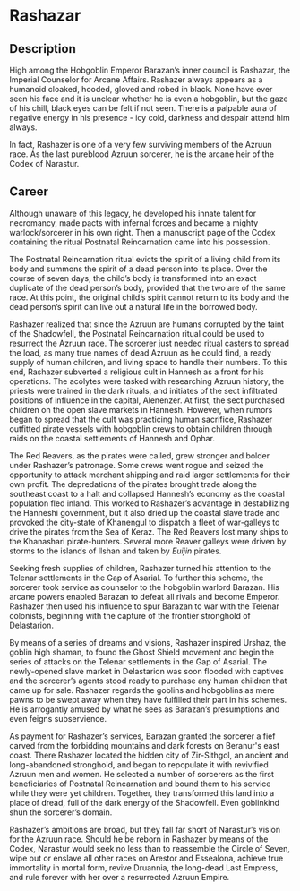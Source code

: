 # Rashazar

## Description

High among the Hobgoblin Emperor Barazan’s inner council is Rashazar, the Imperial Counselor for Arcane Affairs. Rashazer always appears as a humanoid cloaked, hooded, gloved and robed in black. None have ever seen his face and it is unclear whether he is even a hobgoblin, but the gaze of his chill, black eyes can be felt if not seen. There is a palpable aura of negative energy in his presence - icy cold, darkness and despair attend him always.

In fact, Rashazer is one of a very few surviving members of the Azruun race. As the last pureblood Azruun sorcerer, he is the arcane heir of the Codex of Narastur.

## Career

Although unaware of this legacy, he developed his innate talent for necromancy, made pacts with infernal forces and became a mighty warlock/sorcerer in his own right. Then a manuscript page of the Codex containing the ritual Postnatal Reincarnation came into his possession.

The Postnatal Reincarnation ritual evicts the spirit of a living child from its body and summons the spirit of a dead person into its place. Over the course of seven days, the child’s body is transformed into an exact duplicate of the dead person’s body, provided that the two are of the same race. At this point, the original child’s spirit cannot return to its body and the dead person’s spirit can live out a natural life in the borrowed body.

Rashazer realized that since the Azruun are humans corrupted by the taint of the Shadowfell, the Postnatal Reincarnation ritual could be used to resurrect the Azruun race. The sorcerer just needed ritual casters to spread the load, as many true names of dead Azruun as he could find, a ready supply of human children, and living space to handle their numbers. To this end, Rashazer subverted a religious cult in Hannesh as a front for his operations. The acolytes were tasked with researching Azruun history, the priests were trained in the dark rituals, and initiates of the sect infiltrated positions of influence in the capital, Alenenzer. At first, the sect purchased children on the open slave markets in Hannesh. However, when rumors began to spread that the cult was practicing human sacrifice, Rashazer outfitted pirate vessels with hobgoblin crews to obtain children through raids on the coastal settlements of Hannesh and Ophar.

The Red Reavers, as the pirates were called, grew stronger and bolder under Rashazer’s patronage. Some crews went rogue and seized the opportunity to attack merchant shipping and raid larger settlements for their own profit. The depredations of the pirates brought trade along the southeast coast to a halt and collapsed Hannesh’s economy as the coastal population fled inland. This worked to Rashazer’s advantage in destabilizing the Hanneshi government, but it also dried up the coastal slave trade and provoked the city-state of Khanengul to dispatch a fleet of war-galleys to drive the pirates from the Sea of Keraz. The Red Reavers lost many ships to the Khanashari pirate-hunters. Several more Reaver galleys were driven by storms to the islands of Ilshan and taken by _Euijin_ pirates.

Seeking fresh supplies of children, Rashazer turned his attention to the Telenar settlements in the Gap of Asarial.  To further this scheme, the sorcerer took service as counselor to the hobgoblin warlord Barazan. His arcane powers enabled Barazan to defeat all rivals and become Emperor. Rashazer then used his influence to spur Barazan to war with the Telenar colonists, beginning with the capture of the frontier stronghold of Delastarion.

By means of a series of dreams and visions, Rashazer inspired Urshaz, the goblin high shaman, to found the Ghost Shield movement and begin the series of attacks on the Telenar settlements in the Gap of Asarial. The newly-opened slave market in Delastarion was soon flooded with captives and the sorcerer’s agents stood ready to purchase any human children that came up for sale. Rashazer regards the goblins and hobgoblins as mere pawns to be swept away when they have fulfilled their part in his schemes. He is arrogantly amused by what he sees as Barazan’s presumptions and even feigns subservience.

As payment for Rashazer’s services, Barazan granted the sorcerer a fief carved from the forbidding mountains and dark forests on Beranur's east coast. There Rashazer located the hidden city of Zir-Sithgol, an ancient and long-abandoned stronghold, and began to repopulate it with revivified Azruun men and women. He selected a number of sorcerers as the first beneficiaries of Postnatal Reincarnation and bound them to his service while they were yet children. Together, they transformed this land into a place of dread, full of the dark energy of the Shadowfell. Even goblinkind shun the sorcerer’s domain.

Rashazer’s ambitions are broad, but they fall far short of Narastur’s vision for the Azruun race. Should he be reborn in Rashazer by means of the Codex, Narastur would seek no less than to reassemble the Circle of Seven, wipe out or enslave all other races on Arestor and Essealona, achieve true immortality in mortal form, revive Druannia, the long-dead Last Empress, and rule forever with her over a resurrected Azruun Empire.
